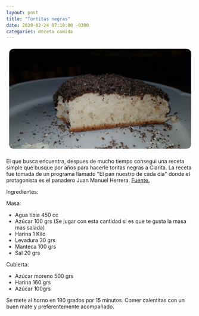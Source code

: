 ```yaml
---
layout: post
title: "Tortitas negras"
date: 2020-02-24 07:18:00 -0300
categories: Receta comida
---
```

![](/assets/posts/20200224_tortitas-negras.jpeg)

El que busca encuentra, despues de mucho tiempo consegui una receta simple que busque por años para hacerle toritas negras a Clarita. La receta fue tomada de un programa llamado "El pan nuestro de cada dia" donde el protagonista es el panadero Juan Manuel Herrera.
[Fuente.](https://elgourmet.com/receta/tortitas-negras-por-juan-manuel-herrera)




Ingredientes:

Masa:
- Agua tibia 450 cc
- Azúcar 100 grs (Se jugar con esta cantidad si es que te gusta la masa mas salada)
- Harina 1 Kilo
- Levadura 30 grs
- Manteca 100 grs
- Sal 20 grs

Cubierta:
- Azúcar moreno 500 grs
- Harina 160 grs
- Azúcar 100grs

Se mete al horno en 180 grados por 15 minutos. Comer calentitas con un buen mate y preferentemente acompañado.

